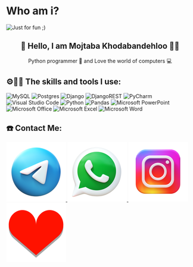 # Who am i?

<img src="https://github.com/Mojtaba-Khodabandehloo/Mojtaba-Khodabandehloo/assets/158219821/a008a9a6-3bf5-4844-90e4-07f033231d39" alt="Just for fun ;)">

<h2 align="center"> 👋 Hello, I am Mojtaba Khodabandehloo 👨‍💻 </h2>

<p align="center">Python programmer 🐍 and Love the world of computers 💻</p>

<h2 align="left">⚙️🤹‍♂️ The skills and tools I use: </h2>

![MySQL](https://img.shields.io/badge/mysql-%2300f.svg?style=for-the-badge&logo=mysql&logoColor=white) ![Postgres](https://img.shields.io/badge/postgres-%23316192.svg?style=for-the-badge&logo=postgresql&logoColor=white) ![Django](https://img.shields.io/badge/django-%23092E20.svg?style=for-the-badge&logo=django&logoColor=white) ![DjangoREST](https://img.shields.io/badge/DJANGO-REST-ff1709?style=for-the-badge&logo=django&logoColor=white&color=ff1709&labelColor=gray) ![PyCharm](https://img.shields.io/badge/pycharm-143?style=for-the-badge&logo=pycharm&logoColor=black&color=black&labelColor=green) ![Visual Studio Code](https://img.shields.io/badge/Visual%20Studio%20Code-0078d7.svg?style=for-the-badge&logo=visual-studio-code&logoColor=white) ![Python](https://img.shields.io/badge/python-3670A0?style=for-the-badge&logo=python&logoColor=ffdd54) ![Pandas](https://img.shields.io/badge/pandas-%23150458.svg?style=for-the-badge&logo=pandas&logoColor=white) ![Microsoft PowerPoint](https://img.shields.io/badge/Microsoft_PowerPoint-B7472A?style=for-the-badge&logo=microsoft-powerpoint&logoColor=white) ![Microsoft Office](https://img.shields.io/badge/Microsoft_Office-D83B01?style=for-the-badge&logo=microsoft-office&logoColor=white) ![Microsoft Excel](https://img.shields.io/badge/Microsoft_Excel-217346?style=for-the-badge&logo=microsoft-excel&logoColor=white) ![Microsoft Word](https://img.shields.io/badge/Microsoft_Word-2B579A?style=for-the-badge&logo=microsoft-word&logoColor=white)

<h2 align="left">☎️ Contact Me:</h2>

<a href="http://telegram.me/cutler2"> <img src="https://github.com/Mojtaba-Khodabandehloo/Mojtaba-Khodabandehloo/blob/main/image/telegram.png?raw=true"> </a> <a href="http://wa.me/989366479078"> <img src="https://github.com/Mojtaba-Khodabandehloo/Mojtaba-Khodabandehloo/blob/main/image/ws3.png?raw=true"> </a> <a href="http://www.instagram.com/m.o.j.t.a.b.a.kh68"> <img src="https://github.com/Mojtaba-Khodabandehloo/Mojtaba-Khodabandehloo/blob/main/image/instagram.png?raw=true"> </a> <a href=""> <img src="https://github.com/Mojtaba-Khodabandehloo/Mojtaba-Khodabandehloo/blob/main/image/heart.png?raw=true"> </a> 
